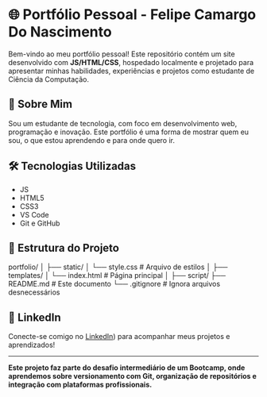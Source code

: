 # 🌐 Portfólio Pessoal - Felipe Camargo Do Nascimento

Bem-vindo ao meu portfólio pessoal! Este repositório contém um site desenvolvido com **JS/HTML/CSS**, hospedado localmente e projetado para apresentar minhas habilidades, experiências e projetos como estudante de Ciência da Computação.

## 🧠 Sobre Mim

Sou um estudante de tecnologia, com foco em desenvolvimento web, programação e inovação. Este portfólio é uma forma de mostrar quem eu sou, o que estou aprendendo e para onde quero ir.

## 🛠️ Tecnologias Utilizadas

- JS
- HTML5
- CSS3
- VS Code
- Git e GitHub

## 📁 Estrutura do Projeto
portfolio/
│
├── static/
│ └── style.css # Arquivo de estilos
│
├── templates/
│ └── index.html # Página principal
│
├── script/
├── README.md # Este documento
└── .gitignore # Ignora arquivos desnecessários

## 🔗 LinkedIn

Conecte-se comigo no [LinkedIn](https://www.linkedin.com/in/felipe-camargo-do-nascimento-a83089248/)) para acompanhar meus projetos e aprendizados!

---

**Este projeto faz parte do desafio intermediário de um Bootcamp, onde aprendemos sobre versionamento com Git, organização de repositórios e integração com plataformas profissionais.**
